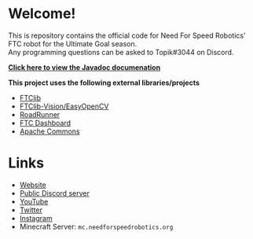 # Welcome!
This is repository contains the official code for Need For Speed Robotics' FTC robot for the Ultimate Goal season.  
Any programming questions can be asked to Topik#3044 on Discord.  

[**Click here to view the Javadoc documenation**](https://www.javadoc.needforspeedrobotics.org)

**This project uses the following external libraries/projects**
* [FTClib](https://ftclib.org)
* [FTClib-Vision/EasyOpenCV](https://docs.ftclib.org/ftclib/features/computer-vision)
* [RoadRunner](https://github.com/acmerobotics/road-runner)
* [FTC Dashboard](https://acmerobotics.github.io/ftc-dashboard)
* [Apache Commons](https://commons.apache.org)

# Links
* [Website](https://wwww.needforspeedrobotics.org)
* [Public Discord server](https://discord.com/invite/EHbNfhpjFP)
* [YouTube](https://www.youtube.com/channel/UCOWBrj6dVJY2dvdL7FEDgkw)
* [Twitter](https://twitter.com/team9113)
* [Instagram](https://www.instagram.com/needforspeed9113)
* Minecraft Server: ``mc.needforspeedrobotics.org``
